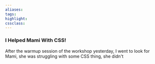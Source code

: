 ```yaml
---
aliases:  
tags:
highlight:  
cssclass:
---
```



### I Helped Mami With CSS!
After the warmup session of the workshop yesterday, I went to look for Mami, she was struggling with some CSS thing, she didn't
